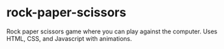 # rock-paper-scissors
Rock paper scissors game where you can play against the computer.
Uses HTML, CSS, and Javascript with animations.
